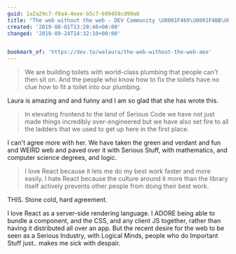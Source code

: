 ```yaml
---
guid: 1a2a29c7-f0a4-4eee-b5c7-699459cd99a0
title: "The web without the web - DEV Community \U0001F469‍\U0001F4BB\U0001F468‍\U0001F4BB"
created: '2019-08-01T13:28:46+00:00'
changed: '2019-09-24T14:32:10+00:00'


bookmark_of: 'https://dev.to/walaura/the-web-without-the-web-aeo'
---
```


> We are building toilets with world-class plumbing that people can't then sit on. And the people who know how to fix the toilets have no clue how to fit a toilet into our plumbing.

Laura is amazing and and funny and I am so glad that she has wrote this. 

> In elevating frontend to the land of Serious Code we have not just made things incredibly over-engineered but we have also set fire to all the ladders that we used to get up here in the first place.

I can't agree more with her. We have taken the green and verdant and fun and WEIRD web and paved over it with Serious Stuff, with mathematics, and computer science degrees, and logic. 

> I love React because it lets me do my best work faster and more easily. I hate React because the culture around it more than the library itself actively prevents other people from doing their best work.

THIS. Stone cold, hard agreement. 

I love React as a server-side rendering language. I ADORE being able to bundle a component, and the CSS, and any client JS together, rather than having it distributed all over an app. But the recent desire for the web to be seen as a Serious Industry, with Logical Minds, people who do Important Stuff just.. makes me sick with despair. 
